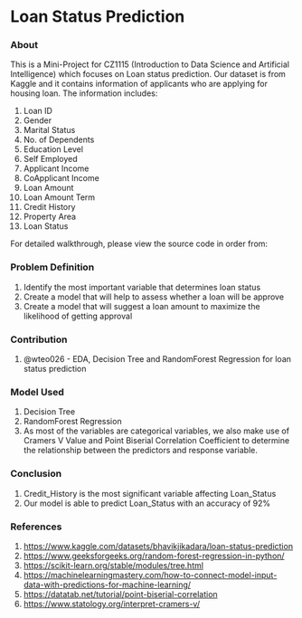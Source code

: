 # Loan Status Prediction

### About
This is a Mini-Project for CZ1115 (Introduction to Data Science and Artificial Intelligence) which focuses on Loan status prediction. Our dataset is from Kaggle and it contains information of applicants who are applying for housing loan. The information includes:
1. Loan ID
2. Gender
3. Marital Status
4. No. of Dependents
5. Education Level
6. Self Employed
7. Applicant Income
8. CoApplicant Income
9. Loan Amount
10. Loan Amount Term
11. Credit History
12. Property Area
13. Loan Status

For detailed walkthrough, please view the source code in order from:

### Problem Definition
1. Identify the most important variable that determines loan status
2. Create a model that will help to assess whether a loan will be approve
3. Create a model that will suggest a loan amount to maximize the likelihood of getting approval

### Contribution
1. @wteo026 - EDA, Decision Tree and RandomForest Regression for loan status prediction

### Model Used
1. Decision Tree 
2. RandomForest Regression
3. As most of the variables are categorical variables, we also make use of Cramers V Value and Point Biserial Correlation Coefficient to determine the relationship between the predictors and response variable. 

### Conclusion
1. Credit_History is the most significant variable affecting Loan_Status
2. Our model is able to predict Loan_Status with an accuracy of 92% 

### References
1. https://www.kaggle.com/datasets/bhavikjikadara/loan-status-prediction
2. https://www.geeksforgeeks.org/random-forest-regression-in-python/
3. https://scikit-learn.org/stable/modules/tree.html
4. https://machinelearningmastery.com/how-to-connect-model-input-data-with-predictions-for-machine-learning/
5. https://datatab.net/tutorial/point-biserial-correlation
6. https://www.statology.org/interpret-cramers-v/
